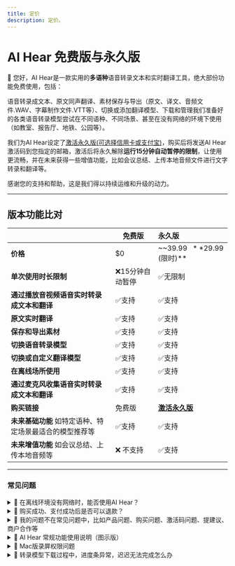 ```yaml
---
title: 定价
description: 定价。
---
```


# AI Hear 免费版与永久版

🎉 您好，AI Hear是一款实用的**多语种**语音转录文本和实时翻译工具，绝大部份功能免费使用，包括：

语音转录成文本、原文同声翻译、素材保存与导出（原文、译文、音频文件.WAV、字幕制作文件.VTT等）、切换或添加翻译模型、下载和管理我们准备好的各类语音转录模型尝试在不同语种、不同场景、甚至在没有网络的环境下使用（如教室、报告厅、地铁、公园等）。

我们为AI Hear设定了[激活永久版(可选择信用卡或支付宝)](https://checkout.thucydides.net/purchase/AIHear)，购买后将发送AI Hear激活码到您指定的邮箱，激活后将永久解除**运行15分钟自动暂停的限制**，让使用更流畅，并在未来获得一些增值功能，比如会议总结、上传本地音频文件进行文字转录和翻译等。

感谢您的支持和帮助，这是我们得以持续运维和升级的动力。

---

## 版本功能比对

|                                                         | 免费版          | 永久版                                                       |
| ------------------------------------------------------- | --------------- | :----------------------------------------------------------- |
| **价格**                                                | $0              | ~~$39.99~~ **$29.99 (限时)**                                 |
| **单次使用时长限制**                                    | ❌15分钟自动暂停 | ✅无限制                                                      |
| **通过播放音视频语音实时转录成文本和翻译**              | ✅支持           | ✅支持                                                        |
| **原文实时翻译**                                        | ✅支持           | ✅支持                                                        |
| **保存和导出素材**                                      | ✅支持           | ✅支持                                                        |
| **切换语音转录模型**                                    | ✅支持           | ✅支持                                                        |
| **切换或自定义翻译模型**                                | ✅支持           | ✅支持                                                        |
| **在离线场所使用**                                      | ✅支持           | ✅支持                                                        |
| **通过麦克风收集语音实时转录成文本和翻译**              | ✅支持           | ✅支持                                                        |
| **购买链接**                                            | 免费版          | **[激活永久版](https://checkout.thucydides.net/purchase/AIHear)** |
| **未来基础功能** 如特定语种、特定场景最适合的模型推荐等 | ✅支持           | ✅支持                                                        |
| **未来增值功能** 如会议总结、上传本地音频等             | ❌ 不支持        | ✅支持                                                        |

---

### 常见问题

<details>
<summary>🔸 在离线环境没有网络时，能否使用AI Hear？</summary>
所有功能都可以使用，只是要想实现同声翻译功能，需要额外准备一个好用的本地翻译模型，您可以根据指引，引入不同的翻译模型，我们以Ollama为例，请参照<a href="https://hear.thucydides.net/zh-cn/reference/ollama">本地翻译模型引入指南</a>
</details>
<details>
<summary>🔸 购买成功、支付成功后是否可以退款？</summary>
抱歉，AI Hear永久版购买成功后无法支持退款，请在购买前充分评估，不能退款的原因是：<br>
数字商品特性：软件激活码一经发出即视为交付完成，无法回收，且永久版是永久激活。<br>
手续费成本：交易成交后支付机构已经产生需要我们承担的交易手续费。不会因为退款而退还。<br>
反滥用机制：我们没有精力应付偶尔出现的 购买-试用-退款的滥用行为。
</details>
<details>
<summary>🔸 我的问题不在常见问题中，比如产品问题、购买问题、激活码问题、提建议、商户合作等</summary>
请联系邮箱 help@thucydides.net
</details>
<details>
<summary>🔸 AI Hear 常规功能使用说明（图示版）</summary>
AI Hear同声翻译的使用方式简单，只需和任何视频｜音频｜人声语音同时播放，具体调试可参照 <a href="https://hear.thucydides.net/zh-cn/guides/quickstart/"> AI Hear介绍 </a>
</details>

<details>
<summary>🔸 Mac版录屏权限问题</summary>
当第一次安装AI Hear打开软件，点击软件中的启动按钮，或已经使用了一段时间点击启动按钮，出现了要求访问录屏权限时：<br>
1 点击Open System Preferences，或点击Open System Setting<br>
2 进入Screen & System Audio Recording界面，此时若已经出现AIHear图标且权限状态是激活的。则选中AIHear并点击左下角减号（先把AIHear从录屏可访问应用列表中删除）<br>
3 然后再点击加号，在Application文件夹中找到AIHear这个应用，加回到录屏权限应用列表中，并检查处于激活状态。
</details>

<details>
<summary>🔸 转录模型下载过程中，进度条异常，迟迟无法完成怎么办</summary>
您可以尝试先删除没有100%下载好的模型文件，然后重新下载模型。步骤如下：<br>
1 苹果电脑中右上🔍搜索 terminal打开。<br>
2 输入open ~/Library/Containers/net.thucydides.lwt.hear/Data/Library/Application\ Support/AIHear/models<br>
3 在弹出的文件夹中 手动把您下载故障的模型文件删除，然后再下载一次。
</details>